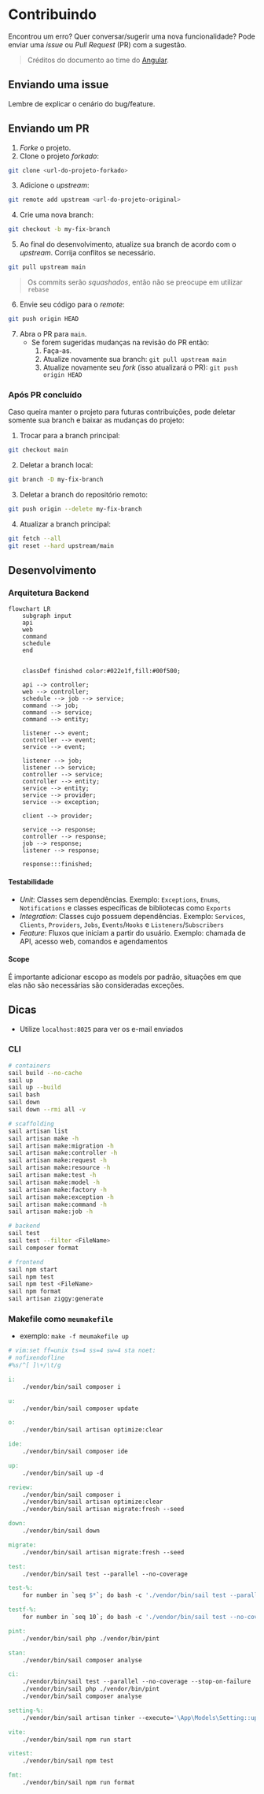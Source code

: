 # Contribuindo

Encontrou um erro? Quer conversar/sugerir uma nova funcionalidade? Pode enviar uma *issue* ou *Pull Request* (PR) com a sugestão.

> Créditos do documento ao time do [Angular](https://github.com/angular/angular/blob/master/CONTRIBUTING.md).

## Enviando uma issue

Lembre de explicar o cenário do bug/feature.

## Enviando um PR

1. *Forke* o projeto.
2. Clone o projeto *forkado*:
```sh
git clone <url-do-projeto-forkado>
```

3. Adicione o *upstream*:
```sh
git remote add upstream <url-do-projeto-original>
```

4. Crie uma nova branch:
```sh
git checkout -b my-fix-branch
```

5. Ao final do desenvolvimento, atualize sua branch de acordo com o *upstream*. Corrija conflitos se necessário.
```sh
git pull upstream main
```

> Os commits serão *squashados*, então não se preocupe em utilizar `rebase`

6. Envie seu código para o *remote*:
```sh
git push origin HEAD
```

7. Abra o PR para `main`.
    - Se forem sugeridas mudanças na revisão do PR então:
        1. Faça-as.
        2. Atualize novamente sua branch: ``git pull upstream main``
        3. Atualize novamente seu *fork* (isso atualizará o PR): ``git push origin HEAD``

### Após PR concluído

Caso queira manter o projeto para futuras contribuições, pode deletar somente sua branch e baixar as mudanças do projeto:

1. Trocar para a branch principal:
```sh
git checkout main
```

2. Deletar a branch local:
```sh
git branch -D my-fix-branch
```

3. Deletar a branch do repositório remoto:
```sh
git push origin --delete my-fix-branch
```

4. Atualizar a branch principal:
```sh
git fetch --all
git reset --hard upstream/main
```

## Desenvolvimento

### Arquitetura Backend

```mermaid
flowchart LR
    subgraph input
    api
    web
    command
    schedule
    end
    
    
    classDef finished color:#022e1f,fill:#00f500;
    
    api --> controller;
    web --> controller;
    schedule --> job --> service;
    command --> job;
    command --> service;
    command --> entity;

    listener --> event;
    controller --> event;
    service --> event;
    
    listener --> job;
    listener --> service;
    controller --> service;
    controller --> entity;
    service --> entity;
    service --> provider;
    service --> exception;

    client --> provider;

    service --> response;
    controller --> response;
    job --> response;
    listener --> response;
    
    response:::finished;
```

#### Testabilidade

- *Unit*: Classes sem dependências. Exemplo: `Exceptions`, `Enums`, `Notifications` e classes específicas de bibliotecas como `Exports`
- *Integration*: Classes cujo possuem dependências. Exemplo: `Services`, `Clients`, `Providers`, `Jobs`, `Events`/`Hooks` e `Listeners`/`Subscribers`
- *Feature*: Fluxos que iniciam a partir do usuário. Exemplo: chamada de API, acesso web, comandos e agendamentos

#### Scope

É importante adicionar escopo as models por padrão, situações em que elas não são necessárias são consideradas exceções.

## Dicas

- Utilize `localhost:8025` para ver os e-mail enviados

### CLI

```sh
# containers
sail build --no-cache
sail up
sail up --build
sail bash
sail down
sail down --rmi all -v
```

```sh
# scaffolding
sail artisan list
sail artisan make -h
sail artisan make:migration -h
sail artisan make:controller -h
sail artisan make:request -h
sail artisan make:resource -h
sail artisan make:test -h
sail artisan make:model -h
sail artisan make:factory -h
sail artisan make:exception -h
sail artisan make:command -h
sail artisan make:job -h
```

```sh
# backend
sail test
sail test --filter <FileName>
sail composer format
```

```sh
# frontend
sail npm start
sail npm test
sail npm test <FileName>
sail npm format
sail artisan ziggy:generate
```

### Makefile como `meumakefile`

- exemplo: `make -f meumakefile up`

```Makefile
# vim:set ff=unix ts=4 ss=4 sw=4 sta noet:
# nofixendofline
#%s/^[ ]\+/\t/g

i:
	./vendor/bin/sail composer i

u:
	./vendor/bin/sail composer update

o:
	./vendor/bin/sail artisan optimize:clear

ide:
	./vendor/bin/sail composer ide

up:
	./vendor/bin/sail up -d

review:
	./vendor/bin/sail composer i
	./vendor/bin/sail artisan optimize:clear
	./vendor/bin/sail artisan migrate:fresh --seed

down:
	./vendor/bin/sail down

migrate:
	./vendor/bin/sail artisan migrate:fresh --seed

test:
	./vendor/bin/sail test --parallel --no-coverage

test-%:
	for number in `seq $*`; do bash -c './vendor/bin/sail test --parallel --no-coverage --stop-on-failure' || true; done

testf-%:
	for number in `seq 10`; do bash -c './vendor/bin/sail test --no-coverage --filter $*' || true; done

pint:
	./vendor/bin/sail php ./vendor/bin/pint

stan:
	./vendor/bin/sail composer analyse

ci:
	./vendor/bin/sail test --parallel --no-coverage --stop-on-failure
	./vendor/bin/sail php ./vendor/bin/pint
	./vendor/bin/sail composer analyse

setting-%:
	./vendor/bin/sail artisan tinker --execute='\App\Models\Setting::updateOrCreate(["key" => "$*"], ["value" => 0])'

vite:
	./vendor/bin/sail npm run start

vitest:
	./vendor/bin/sail npm test

fmt:
	./vendor/bin/sail npm run format
```


